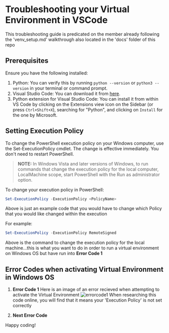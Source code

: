 # Troubleshooting your Virtual Environment in VSCode
This troubleshooting guide is predicated on the member already following the 'venv_setup.md' walkthrough also located in the 'docs' folder of this repo

## Prerequisites

Ensure you have the following installed:

1. Python: You can verify this by running `python --version` or `python3 --version` in your terminal or command prompt. 
2. Visual Studio Code: You can download it from [here](https://code.visualstudio.com/).
3. Python extension for Visual Studio Code: You can install it from within VS Code by clicking on the Extensions view icon on the Sidebar (or press `Ctrl+Shift+X`), searching for "Python", and clicking on `Install` for the one by Microsoft.

## Setting Execution Policy

To change the PowerShell execution policy on your Windows computer, use the Set-ExecutionPolicy cmdlet. The change is effective immediately. You don't need to restart PowerShell.

> **NOTE:**
> In Windows Vista and later versions of Windows, to run commands that change the execution policy for the local computer, LocalMachine scope, start PowerShell with the Run as administrator option.

To change your execution policy in PowerShell:

```powershell
Set-ExecutionPolicy -ExecutionPolicy <PolicyName>
```
Above is just an example code that you would have to change which Policy that you would like changed within the execution

For example:

```powershell
Set-ExecutionPolicy -ExecutionPolicy RemoteSigned
```
Above is the command to change the execution policy for the local machine...this is what you want to do in order to run a virtual environment on Windows OS but have run into **Error Code 1**

## Error Codes when activating Virtual Environment in Windows OS

  1. **Error Code 1**
     Here is an image of an error recieved when attempting to activate the Virtual Environment
      ![errorcode1](https://github.com/TheMightiestCaz/DS-Competition/assets/115377584/3297b24c-3930-4dc1-a767-f2f4a13259f4)
     When researching this code online, you will find that it means your 'Execution Policy' is not set correctly

  2. **Next Error Code**

  
   <!-- Screenshot 1: Opening terminal in VS Code -->



Happy coding!
